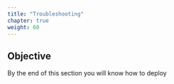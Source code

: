 ```yaml
---
title: "Troubleshooting"
chapter: true
weight: 60
---
```


## Objective

By the end of this section you will know how to deploy
